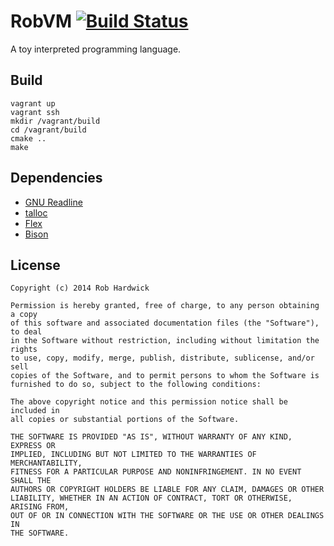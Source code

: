 # RobVM [![Build Status](https://travis-ci.org/robhardwick/robvm.png?branch=master)](https://travis-ci.org/robhardwick/robvm)

A toy interpreted programming language.

## Build

    vagrant up
    vagrant ssh
    mkdir /vagrant/build
    cd /vagrant/build
    cmake ..
    make

## Dependencies

* [GNU Readline](http://cnswww.cns.cwru.edu/php/chet/readline/rltop.html)
* [talloc](http://talloc.samba.org/)
* [Flex](http://flex.sourceforge.net/)
* [Bison](http://www.gnu.org/software/bison/)

## License

    Copyright (c) 2014 Rob Hardwick

    Permission is hereby granted, free of charge, to any person obtaining a copy
    of this software and associated documentation files (the "Software"), to deal
    in the Software without restriction, including without limitation the rights
    to use, copy, modify, merge, publish, distribute, sublicense, and/or sell
    copies of the Software, and to permit persons to whom the Software is
    furnished to do so, subject to the following conditions:

    The above copyright notice and this permission notice shall be included in
    all copies or substantial portions of the Software.

    THE SOFTWARE IS PROVIDED "AS IS", WITHOUT WARRANTY OF ANY KIND, EXPRESS OR
    IMPLIED, INCLUDING BUT NOT LIMITED TO THE WARRANTIES OF MERCHANTABILITY,
    FITNESS FOR A PARTICULAR PURPOSE AND NONINFRINGEMENT. IN NO EVENT SHALL THE
    AUTHORS OR COPYRIGHT HOLDERS BE LIABLE FOR ANY CLAIM, DAMAGES OR OTHER
    LIABILITY, WHETHER IN AN ACTION OF CONTRACT, TORT OR OTHERWISE, ARISING FROM,
    OUT OF OR IN CONNECTION WITH THE SOFTWARE OR THE USE OR OTHER DEALINGS IN
    THE SOFTWARE.
